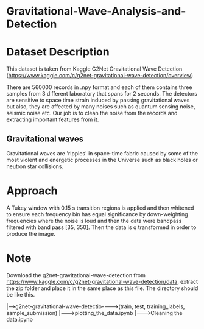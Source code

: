# Gravitational-Wave-Analysis-and-Detection

# Dataset Description
 This dataset is taken from Kaggle G2Net Gravitational Wave Detection (https://www.kaggle.com/c/g2net-gravitational-wave-detection/overview)
 
 There are 560000 records in .npy format and each of them contains three samples from 3 different laboratory that spans for 2 seconds. The detectors
are sensitive to space time strain induced by passing gravitational waves but also, they are affected by many noises such as quantum sensing noise, seismic noise etc. Our job is to clean the noise from the records and extracting important features from it.

## Gravitational waves
 Gravitational waves are 'ripples' in space-time fabric caused by some of the most violent and energetic processes in the Universe such as black holes or neutron star collisions.
 
# Approach  
 A Tukey window with 0.15 s transition regions is applied and then whitened to ensure each frequency bin has equal significance by down-weighting frequencies where the noise is loud and then the data were bandpass filtered with band pass [35, 350]. Then the data is q transformed in order to produce the image.

# Note 
Download the g2net-gravitational-wave-detection from https://www.kaggle.com/c/g2net-gravitational-wave-detection/data, extract the zip folder and place it in the same place as this file. The directory should be like this.

|-->g2net-gravitational-wave-detectio---->(train\, test\, training_labels, sample_submission)
|--->plotting_the_data.ipynb
|--->Cleaning the data.ipynb
